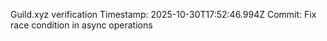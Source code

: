 Guild.xyz verification
Timestamp: 2025-10-30T17:52:46.994Z
Commit: Fix race condition in async operations